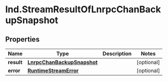 # lnd.StreamResultOfLnrpcChanBackupSnapshot

## Properties

Name | Type | Description | Notes
------------ | ------------- | ------------- | -------------
**result** | [**LnrpcChanBackupSnapshot**](LnrpcChanBackupSnapshot.md) |  | [optional] 
**error** | [**RuntimeStreamError**](RuntimeStreamError.md) |  | [optional] 


